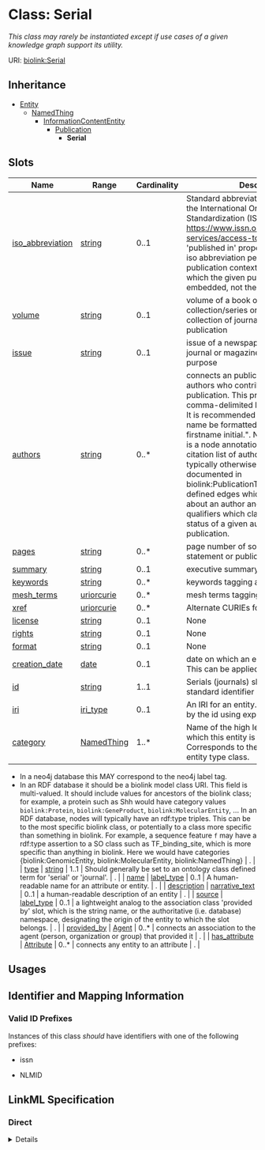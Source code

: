 # Class: Serial
_This class may rarely be instantiated except if use cases of a given knowledge graph support its utility._





URI: [biolink:Serial](https://w3id.org/biolink/vocab/Serial)




## Inheritance

* [Entity](Entity.md)
    * [NamedThing](NamedThing.md)
        * [InformationContentEntity](InformationContentEntity.md)
            * [Publication](Publication.md)
                * **Serial**




## Slots

| Name | Range | Cardinality | Description  | Info |
| ---  | --- | --- | --- | --- |
| [iso_abbreviation](iso_abbreviation.md) | [string](string.md) | 0..1 | Standard abbreviation for periodicals in the International Organization for Standardization (ISO) 4 system See https://www.issn.org/services/online-services/access-to-the-ltwa/. If the 'published in' property is set, then the iso abbreviation pertains to the broader publication context (the journal) within which the given publication node is embedded, not the publication itself.  | . |
| [volume](volume.md) | [string](string.md) | 0..1 | volume of a book or music release in a collection/series or a published collection of journal issues in a serial publication  | . |
| [issue](issue.md) | [string](string.md) | 0..1 | issue of a newspaper, a scientific journal or magazine for reference purpose  | . |
| [authors](authors.md) | [string](string.md) | 0..* | connects an publication to the list of authors who contributed to the publication. This property should be a comma-delimited list of author names. It is recommended that an author's name be formatted as "surname, firstname initial.".   Note that this property is a node annotation expressing the citation list of authorship which might typically otherwise be more completely documented in biolink:PublicationToProviderAssociation defined edges which point to full details about an author and possibly, some qualifiers which clarify the specific status of a given author in the publication.  | . |
| [pages](pages.md) | [string](string.md) | 0..* | page number of source referenced for statement or publication  | . |
| [summary](summary.md) | [string](string.md) | 0..1 | executive  summary of a publication  | . |
| [keywords](keywords.md) | [string](string.md) | 0..* | keywords tagging a publication  | . |
| [mesh_terms](mesh_terms.md) | [uriorcurie](uriorcurie.md) | 0..* | mesh terms tagging a publication  | . |
| [xref](xref.md) | [uriorcurie](uriorcurie.md) | 0..* | Alternate CURIEs for a thing  | . |
| [license](license.md) | [string](string.md) | 0..1 | None  | . |
| [rights](rights.md) | [string](string.md) | 0..1 | None  | . |
| [format](format.md) | [string](string.md) | 0..1 | None  | . |
| [creation_date](creation_date.md) | [date](date.md) | 0..1 | date on which an entity was created. This can be applied to nodes or edges  | . |
| [id](id.md) | [string](string.md) | 1..1 | Serials (journals) should have industry-standard identifier such as from ISSN.  | . |
| [iri](iri.md) | [iri_type](iri_type.md) | 0..1 | An IRI for an entity. This is determined by the id using expansion rules.  | . |
| [category](category.md) | [NamedThing](NamedThing.md) | 1..* | Name of the high level ontology class in which this entity is categorized. Corresponds to the label for the biolink entity type class.
 * In a neo4j database this MAY correspond to the neo4j label tag.
 * In an RDF database it should be a biolink model class URI.
This field is multi-valued. It should include values for ancestors of the biolink class; for example, a protein such as Shh would have category values `biolink:Protein`, `biolink:GeneProduct`, `biolink:MolecularEntity`, ...
In an RDF database, nodes will typically have an rdf:type triples. This can be to the most specific biolink class, or potentially to a class more specific than something in biolink. For example, a sequence feature `f` may have a rdf:type assertion to a SO class such as TF_binding_site, which is more specific than anything in biolink. Here we would have categories {biolink:GenomicEntity, biolink:MolecularEntity, biolink:NamedThing}  | . |
| [type](type.md) | [string](string.md) | 1..1 | Should generally be set to an ontology class defined term for 'serial' or 'journal'.  | . |
| [name](name.md) | [label_type](label_type.md) | 0..1 | A human-readable name for an attribute or entity.  | . |
| [description](description.md) | [narrative_text](narrative_text.md) | 0..1 | a human-readable description of an entity  | . |
| [source](source.md) | [label_type](label_type.md) | 0..1 | a lightweight analog to the association class 'provided by' slot, which is the string name, or the authoritative (i.e. database) namespace, designating the origin of the entity to which the slot belongs.  | . |
| [provided_by](provided_by.md) | [Agent](Agent.md) | 0..* | connects an association to the agent (person, organization or group) that provided it  | . |
| [has_attribute](has_attribute.md) | [Attribute](Attribute.md) | 0..* | connects any entity to an attribute  | . |


## Usages



## Identifier and Mapping Information


### Valid ID Prefixes

Instances of this class *should* have identifiers with one of the following prefixes:

* issn

* NLMID










## LinkML Specification

<!-- TODO: investigate https://stackoverflow.com/questions/37606292/how-to-create-tabbed-code-blocks-in-mkdocs-or-sphinx -->

### Direct

<details>
```yaml
name: serial
id_prefixes:
- issn
- NLMID
aliases:
- journal
description: This class may rarely be instantiated except if use cases of a given
  knowledge graph support its utility.
in_subset:
- model_organism_database
from_schema: https://w3id.org/biolink/biolink-model
is_a: publication
slots:
- iso abbreviation
- volume
- issue
slot_usage:
  id:
    name: id
    description: Serials (journals) should have industry-standard identifier such
      as from ISSN.
    required: true
  type:
    name: type
    description: Should generally be set to an ontology class defined term for 'serial'
      or 'journal'.

```
</details>

### Induced

<details>
```yaml
name: serial
id_prefixes:
- issn
- NLMID
aliases:
- journal
description: This class may rarely be instantiated except if use cases of a given
  knowledge graph support its utility.
in_subset:
- model_organism_database
from_schema: https://w3id.org/biolink/biolink-model
is_a: publication
slot_usage:
  id:
    name: id
    description: Serials (journals) should have industry-standard identifier such
      as from ISSN.
    required: true
  type:
    name: type
    description: Should generally be set to an ontology class defined term for 'serial'
      or 'journal'.
attributes:
  iso abbreviation:
    name: iso abbreviation
    exact_mappings:
    - WIKIDATA_PROPERTY:P1160
    description: Standard abbreviation for periodicals in the International Organization
      for Standardization (ISO) 4 system See https://www.issn.org/services/online-services/access-to-the-ltwa/.
      If the 'published in' property is set, then the iso abbreviation pertains to
      the broader publication context (the journal) within which the given publication
      node is embedded, not the publication itself.
    from_schema: https://w3id.org/biolink/biolink-model
    is_a: node property
    domain: publication
    alias: iso_abbreviation
    owner: serial
    range: string
  volume:
    name: volume
    exact_mappings:
    - WIKIDATA_PROPERTY:P478
    description: volume of a book or music release in a collection/series or a published
      collection of journal issues in a serial publication
    from_schema: https://w3id.org/biolink/biolink-model
    is_a: node property
    domain: publication
    alias: volume
    owner: serial
    range: string
  issue:
    name: issue
    exact_mappings:
    - WIKIDATA_PROPERTY:P433
    description: issue of a newspaper, a scientific journal or magazine for reference
      purpose
    from_schema: https://w3id.org/biolink/biolink-model
    is_a: node property
    domain: publication
    alias: issue
    owner: serial
    range: string
  authors:
    name: authors
    description: connects an publication to the list of authors who contributed to
      the publication. This property should be a comma-delimited list of author names.
      It is recommended that an author's name be formatted as "surname, firstname
      initial.".   Note that this property is a node annotation expressing the citation
      list of authorship which might typically otherwise be more completely documented
      in biolink:PublicationToProviderAssociation defined edges which point to full
      details about an author and possibly, some qualifiers which clarify the specific
      status of a given author in the publication.
    from_schema: https://w3id.org/biolink/biolink-model
    is_a: node property
    singular_name: author
    domain: publication
    multivalued: true
    alias: authors
    owner: serial
    range: string
  pages:
    name: pages
    exact_mappings:
    - WIKIDATA_PROPERTY:P304
    description: page number of source referenced for statement or publication
    from_schema: https://w3id.org/biolink/biolink-model
    is_a: node property
    domain: publication
    multivalued: true
    alias: pages
    owner: serial
    range: string
  summary:
    name: summary
    aliases:
    - abstract
    exact_mappings:
    - dct:abstract
    - WIKIDATA:Q333291
    description: executive  summary of a publication
    from_schema: https://w3id.org/biolink/biolink-model
    is_a: node property
    domain: publication
    alias: summary
    owner: serial
    range: string
  keywords:
    name: keywords
    description: keywords tagging a publication
    from_schema: https://w3id.org/biolink/biolink-model
    is_a: node property
    domain: publication
    multivalued: true
    alias: keywords
    owner: serial
    range: string
  mesh terms:
    name: mesh terms
    exact_mappings:
    - dcid:MeSHTerm
    description: mesh terms tagging a publication
    from_schema: https://w3id.org/biolink/biolink-model
    is_a: node property
    values_from:
    - MESH
    domain: publication
    multivalued: true
    alias: mesh_terms
    owner: serial
    range: uriorcurie
  xref:
    name: xref
    aliases:
    - dbxref
    - Dbxref
    - DbXref
    narrow_mappings:
    - gff3:Dbxref
    - gpi:DB_Xrefs
    description: Alternate CURIEs for a thing
    in_subset:
    - translator_minimal
    from_schema: https://w3id.org/biolink/biolink-model
    is_a: node property
    domain: named thing
    multivalued: true
    alias: xref
    owner: serial
    range: uriorcurie
  license:
    name: license
    exact_mappings:
    - dct:license
    narrow_mappings:
    - WIKIDATA_PROPERTY:P275
    from_schema: https://w3id.org/biolink/biolink-model
    is_a: node property
    domain: information content entity
    alias: license
    owner: serial
    range: string
  rights:
    name: rights
    exact_mappings:
    - dct:rights
    from_schema: https://w3id.org/biolink/biolink-model
    is_a: node property
    domain: information content entity
    alias: rights
    owner: serial
    range: string
  format:
    name: format
    exact_mappings:
    - dct:format
    - WIKIDATA_PROPERTY:P2701
    from_schema: https://w3id.org/biolink/biolink-model
    is_a: node property
    domain: information content entity
    alias: format
    owner: serial
    range: string
  creation date:
    name: creation date
    aliases:
    - publication date
    exact_mappings:
    - dct:createdOn
    - WIKIDATA_PROPERTY:P577
    description: date on which an entity was created. This can be applied to nodes
      or edges
    from_schema: https://w3id.org/biolink/biolink-model
    is_a: node property
    domain: named thing
    alias: creation_date
    owner: serial
    range: date
  id:
    name: id
    description: Serials (journals) should have industry-standard identifier such
      as from ISSN.
    from_schema: https://w3id.org/biolink/biolink-model
    identifier: true
    alias: id
    owner: serial
    range: string
    required: true
  iri:
    name: iri
    exact_mappings:
    - WIKIDATA_PROPERTY:P854
    description: An IRI for an entity. This is determined by the id using expansion
      rules.
    in_subset:
    - translator_minimal
    - samples
    from_schema: https://w3id.org/biolink/biolink-model
    alias: iri
    owner: serial
    range: iri type
  category:
    name: category
    description: "Name of the high level ontology class in which this entity is categorized.\
      \ Corresponds to the label for the biolink entity type class.\n * In a neo4j\
      \ database this MAY correspond to the neo4j label tag.\n * In an RDF database\
      \ it should be a biolink model class URI.\nThis field is multi-valued. It should\
      \ include values for ancestors of the biolink class; for example, a protein\
      \ such as Shh would have category values `biolink:Protein`, `biolink:GeneProduct`,\
      \ `biolink:MolecularEntity`, ...\nIn an RDF database, nodes will typically have\
      \ an rdf:type triples. This can be to the most specific biolink class, or potentially\
      \ to a class more specific than something in biolink. For example, a sequence\
      \ feature `f` may have a rdf:type assertion to a SO class such as TF_binding_site,\
      \ which is more specific than anything in biolink. Here we would have categories\
      \ {biolink:GenomicEntity, biolink:MolecularEntity, biolink:NamedThing}"
    in_subset:
    - translator_minimal
    from_schema: https://w3id.org/biolink/biolink-model
    is_a: type
    domain: entity
    multivalued: true
    designates_type: true
    alias: category
    owner: serial
    is_class_field: true
    range: named thing
    required: true
  type:
    name: type
    description: Should generally be set to an ontology class defined term for 'serial'
      or 'journal'.
    from_schema: https://w3id.org/biolink/biolink-model
    slot_uri: rdf:type
    alias: type
    owner: serial
    range: string
    required: true
  name:
    name: name
    aliases:
    - label
    - display name
    - title
    exact_mappings:
    - gff3:Name
    - gpi:DB_Object_Name
    narrow_mappings:
    - dct:title
    - WIKIDATA_PROPERTY:P1476
    description: A human-readable name for an attribute or entity.
    in_subset:
    - translator_minimal
    - samples
    from_schema: https://w3id.org/biolink/biolink-model
    slot_uri: rdfs:label
    alias: name
    owner: serial
    range: label type
  description:
    name: description
    aliases:
    - definition
    exact_mappings:
    - IAO:0000115
    - skos:definitions
    narrow_mappings:
    - gff3:Description
    description: a human-readable description of an entity
    in_subset:
    - translator_minimal
    from_schema: https://w3id.org/biolink/biolink-model
    slot_uri: dct:description
    alias: description
    owner: serial
    range: narrative text
  source:
    name: source
    description: a lightweight analog to the association class 'provided by' slot,
      which is the string name, or the authoritative (i.e. database) namespace, designating
      the origin of the entity to which the slot belongs.
    in_subset:
    - translator_minimal
    from_schema: https://w3id.org/biolink/biolink-model
    alias: source
    owner: serial
    range: label type
  provided by:
    name: provided by
    exact_mappings:
    - pav:providedBy
    description: connects an association to the agent (person, organization or group)
      that provided it
    deprecated: This slot is deprecated and replaced by a set of more precise slots
      for describing the source retrieval provenance of an Association.  These include
      'knowledge source' and its descendants 'primary knowledge source', 'original
      knowledge source', and 'aggregator knowledge source'.
    from_schema: https://w3id.org/biolink/biolink-model
    is_a: association slot
    domain: association
    multivalued: true
    alias: provided_by
    owner: serial
    range: agent
  has attribute:
    name: has attribute
    exact_mappings:
    - SIO:000008
    close_mappings:
    - OBI:0001927
    narrow_mappings:
    - OBAN:association_has_subject_property
    - OBAN:association_has_object_property
    - CPT:has_possibly_included_panel_element
    - DRUGBANK:category
    - EFO:is_executed_in
    - HANCESTRO:0301
    - LOINC:has_action_guidance
    - LOINC:has_adjustment
    - LOINC:has_aggregation_view
    - LOINC:has_approach_guidance
    - LOINC:has_divisor
    - LOINC:has_exam
    - LOINC:has_method
    - LOINC:has_modality_subtype
    - LOINC:has_object_guidance
    - LOINC:has_scale
    - LOINC:has_suffix
    - LOINC:has_time_aspect
    - LOINC:has_time_modifier
    - LOINC:has_timing_of
    - NCIT:R88
    - NCIT:eo_disease_has_property_or_attribute
    - NCIT:has_data_element
    - NCIT:has_pharmaceutical_administration_method
    - NCIT:has_pharmaceutical_basic_dose_form
    - NCIT:has_pharmaceutical_intended_site
    - NCIT:has_pharmaceutical_release_characteristics
    - NCIT:has_pharmaceutical_state_of_matter
    - NCIT:has_pharmaceutical_transformation
    - NCIT:is_qualified_by
    - NCIT:qualifier_applies_to
    - NCIT:role_has_domain
    - NCIT:role_has_range
    - INO:0000154
    - HANCESTRO:0308
    - OMIM:has_inheritance_type
    - ORPHA:C016
    - ORPHA:C017
    - RO:0000053
    - RO:0000086
    - RO:0000087
    - SNOMED:has_access
    - SNOMED:has_clinical_course
    - SNOMED:has_count_of_base_of_active_ingredient
    - SNOMED:has_dose_form_administration_method
    - SNOMED:has_dose_form_release_characteristic
    - SNOMED:has_dose_form_transformation
    - SNOMED:has_finding_context
    - SNOMED:has_finding_informer
    - SNOMED:has_inherent_attribute
    - SNOMED:has_intent
    - SNOMED:has_interpretation
    - SNOMED:has_laterality
    - SNOMED:has_measurement_method
    - SNOMED:has_method
    - SNOMED:has_priority
    - SNOMED:has_procedure_context
    - SNOMED:has_process_duration
    - SNOMED:has_property
    - SNOMED:has_revision_status
    - SNOMED:has_scale_type
    - SNOMED:has_severity
    - SNOMED:has_specimen
    - SNOMED:has_state_of_matter
    - SNOMED:has_subject_relationship_context
    - SNOMED:has_surgical_approach
    - SNOMED:has_technique
    - SNOMED:has_temporal_context
    - SNOMED:has_time_aspect
    - SNOMED:has_units
    - UMLS:has_structural_class
    - UMLS:has_supported_concept_property
    - UMLS:has_supported_concept_relationship
    - UMLS:may_be_qualified_by
    description: connects any entity to an attribute
    in_subset:
    - samples
    from_schema: https://w3id.org/biolink/biolink-model
    domain: entity
    multivalued: true
    alias: has_attribute
    owner: serial
    range: attribute

```
</details>